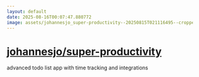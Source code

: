 ```yaml
---
layout: default
date: 2025-08-16T00:07:47.880772
image: assets/johannesjo_super-productivity--20250815T021116495--cropped.png
---
```


# [johannesjo/super-productivity](https://github.com/johannesjo/super-productivity)

advanced todo list app with time tracking and integrations

